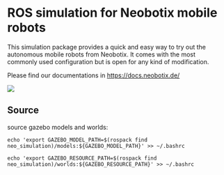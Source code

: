 # ROS simulation for Neobotix mobile robots

This simulation package provides a quick and easy way to try out the autonomous mobile robots from Neobotix. It comes with the most commonly used configuration but is open for any kind of modification.

Please find our documentations in https://docs.neobotix.de/

<img src="https://raw.githubusercontent.com/neobotix/neo_simulation/melodic/neo_git.png">

## Source

source gazebo models and worlds:

```shell
echo 'export GAZEBO_MODEL_PATH=$(rospack find neo_simulation)/models:${GAZEBO_MODEL_PATH}' >> ~/.bashrc
```

```shell
echo 'export GAZEBO_RESOURCE_PATH=$(rospack find neo_simulation)/worlds:${GAZEBO_RESOURCE_PATH}' >> ~/.bashrc
```